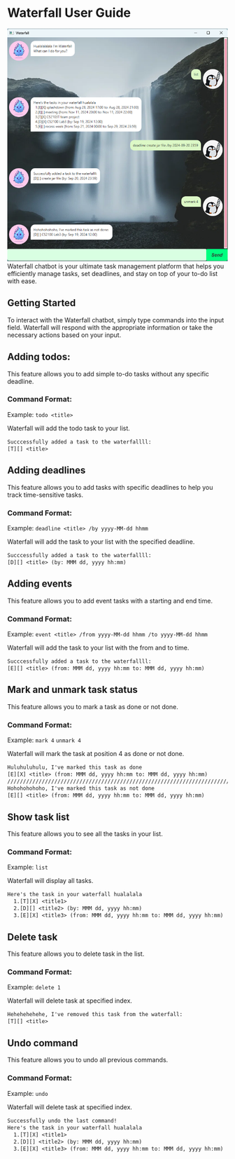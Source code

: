 # Waterfall User Guide

![Ui image](Ui.png)
Waterfall chatbot is your ultimate task management platform that helps you
efficiently manage tasks, set deadlines, and stay on top of your to-do list 
with ease.

## Getting Started
To interact with the Waterfall chatbot, simply type commands into the input 
field. Waterfall will respond with the appropriate information or take the 
necessary actions based on your input.


## Adding todos:
This feature allows you to add simple to-do tasks without any specific deadline.

### Command Format:

Example: `todo <title>`

Waterfall will add the todo task to your list.

```
Succcessfully added a task to the waterfallll:
[T][] <title>
```


## Adding deadlines
This feature allows you to add tasks with specific deadlines to help you track 
time-sensitive tasks.

### Command Format:

Example: `deadline <title> /by yyyy-MM-dd hhmm`

Waterfall will add the task to your list with the specified deadline.

```
Succcessfully added a task to the waterfallll:
[D][] <title> (by: MMM dd, yyyy hh:mm)
```

## Adding events
This feature allows you to add event tasks with a starting and end time.

### Command Format:

Example: `event <title> /from yyyy-MM-dd hhmm /to yyyy-MM-dd hhmm`

Waterfall will add the task to your list with the from and to time.

```
Succcessfully added a task to the waterfallll:
[E][] <title> (from: MMM dd, yyyy hh:mm to: MMM dd, yyyy hh:mm)
```

## Mark and unmark task status
This feature allows you to mark a task as done or not done.

### Command Format:

Example: `mark 4`
`unmark 4`

Waterfall will mark the task at position 4 as done or not done.

```
Huluhuluhulu, I've marked this task as done
[E][X] <title> (from: MMM dd, yyyy hh:mm to: MMM dd, yyyy hh:mm)
///////////////////////////////////////////////////////////////////////
Hohohohohoho, I've marked this task as not done
[E][] <title> (from: MMM dd, yyyy hh:mm to: MMM dd, yyyy hh:mm)
```

## Show task list
This feature allows you to see all the tasks in your list.

### Command Format:

Example: `list`

Waterfall will display all tasks.

```
Here's the task in your waterfall hualalala
  1.[T][X] <title1>
  2.[D][] <title2> (by: MMM dd, yyyy hh:mm) 
  3.[E][X] <title3> (from: MMM dd, yyyy hh:mm to: MMM dd, yyyy hh:mm)
```

## Delete task
This feature allows you to delete task in the list.

### Command Format:

Example: `delete 1`

Waterfall will delete task at specified index.

```
Hehehehehehe, I've removed this task from the waterfall:
[T][] <title>
```

## Undo command
This feature allows you to undo all previous commands.

### Command Format:

Example: `undo`

Waterfall will delete task at specified index.

```
Successfully undo the last command!
Here's the task in your waterfall hualalala
  1.[T][X] <title1>
  2.[D][] <title2> (by: MMM dd, yyyy hh:mm) 
  3.[E][X] <title3> (from: MMM dd, yyyy hh:mm to: MMM dd, yyyy hh:mm)
```
